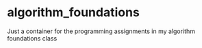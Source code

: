 # algorithm_foundations

Just a container for the programming assignments in my algorithm foundations class
